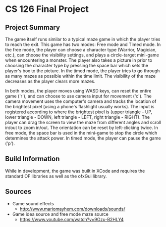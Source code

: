 # CS 126 Final Project

## Project Summary
The game itself runs similar to a typical maze game in which the player tries to reach the exit. This game has two modes: Free mode and Timed mode. In the free mode, the player can choose a character type (Warrior, Magician, etc.),  can choose the visibility settings, and plays a circle-target mini-game when encountering a monster. The player also takes a picture in prior to choosing the character type by pressing the space bar which sets the player's box to the picture. In the timed mode, the player tries to go through as many mazes as possible within the time limit. The visibility of the maze decreases as the player clears more mazes.

In both modes, the player moves using WASD keys, can reset the entire game ('r'), and can choose to use camera input for movement ('c'). The camera movement uses the computer's camera and tracks the location of the brightest pixel (using a phone's flashlight usually works). The input is registered according to where the brightest pixel is (upper triangle - UP, lower triangle - DOWN, left triangle - LEFT, right triangle - RIGHT). The player can drag the screen to view the maze from different angles and scroll in/out to zoom in/out. The orientation can be reset by left-clicking twice. In free mode, the space bar is used in the mini-game to stop the circle which determines the attack power. In timed mode, the player can pause the game ('p').

## Build Information
While in development, the game was built in XCode and requires the standard OF libraries as well as the ofxGui library. 

## Sources

- Game sound effects 
  - http://www.mariomayhem.com/downloads/sounds/
- Game idea source and free mode maze source 
  - https://www.youtube.com/watch?v=9Ozu-B2HLY4


